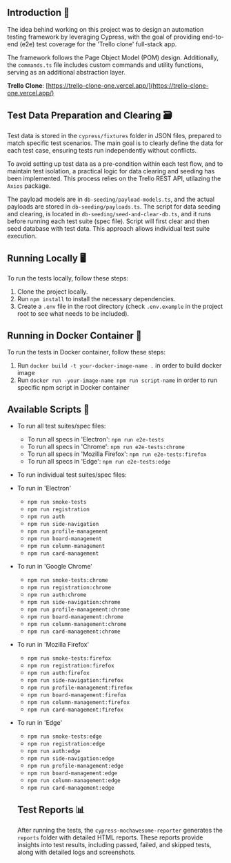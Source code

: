## Introduction 📖

The idea behind working on this project was to design an automation testing framework by leveraging Cypress, with the goal of providing end-to-end (e2e) test coverage for the 'Trello clone' full-stack app.

The framework follows the Page Object Model (POM) design. Additionally, the `commands.ts` file includes custom commands and utility functions, serving as an additional abstraction layer.

**Trello Clone**: [https://trello-clone-one.vercel.app/](https://trello-clone-one.vercel.app/)


## Test Data Preparation and Clearing 🗃️

Test data is stored in the `cypress/fixtures` folder in JSON files, prepared to match specific test scenarios. The main goal is to clearly define the data for each test case, ensuring tests run independently without conflicts.

To avoid setting up test data as a pre-condition within each test flow, and to maintain test isolation, a practical logic for data clearing and seeding has been implemented. This process relies on the Trello REST API, utilazing the `Axios` package.

The payload models are in `db-seeding/payload-models.ts`, and the actual payloads are stored in `db-seeding/payloads.ts`. The script for data seeding and clearing, is located in `db-seeding/seed-and-clear-db.ts`, and it runs before running each test suite (spec file). Script will first clear and then seed database with test data. This approach allows individual test suite execution.


## Running Locally 🖥️

To run the tests locally, follow these steps:

1. Clone the project locally.
2. Run `npm install` to install the necessary dependencies.
3. Create a `.env` file in the root directory (check `.env.example` in the project root to see what needs to be included).


## Running in Docker Container 🐳

To run the tests in Docker container, follow these steps:
1. Run `docker build -t your-docker-image-name .` in order to build docker image
2. Run `docker run -your-image-name npm run script-name` in order to run specific npm script in Docker container
   

## Available Scripts 🧪

- To run all test suites/spec files: 

   - To run all specs in 'Electron': `npm run e2e-tests`
   - To run all specs in 'Chrome': `npm run e2e-tests:chrome`
   - To run all specs in 'Mozilla Firefox': `npm run e2e-tests:firefox`
   - To run all specs in 'Edge': `npm run e2e-tests:edge`

- To run individual test suites/spec files:

 - To run in 'Electron'
   - `npm run smoke-tests`
   - `npm run registration`
   - `npm run auth`
   - `npm run side-navigation`
   - `npm run profile-management`
   - `npm run board-management`
   - `npm run column-management`
   - `npm run card-management`

 - To run in 'Google Chrome'
   - `npm run smoke-tests:chrome`
   - `npm run registration:chrome`
   - `npm run auth:chrome`
   - `npm run side-navigation:chrome`
   - `npm run profile-management:chrome`
   - `npm run board-management:chrome`
   - `npm run column-management:chrome`
   - `npm run card-management:chrome`

- To run in 'Mozilla Firefox'
   - `npm run smoke-tests:firefox`
   - `npm run registration:firefox`
   - `npm run auth:firefox`
   - `npm run side-navigation:firefox`
   - `npm run profile-management:firefox`
   - `npm run board-management:firefox`
   - `npm run column-management:firefox`
   - `npm run card-management:firefox`

- To run in 'Edge'
   - `npm run smoke-tests:edge`
   - `npm run registration:edge`
   - `npm run auth:edge`
   - `npm run side-navigation:edge`
   - `npm run profile-management:edge`
   - `npm run board-management:edge`
   - `npm run column-management:edge`
   - `npm run card-management:edge`

   ## Test Reports 📊

     After running the tests, the `cypress-mochawesome-reporter` generates the `reports` folder with detailed HTML reports. These reports provide insights into test results, including passed, failed, and skipped tests, along with detailed logs and screenshots.




